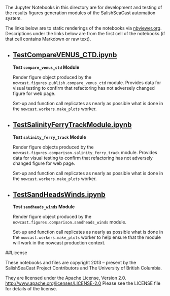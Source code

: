 The Jupyter Notebooks in this directory are for development and testing of
the results figures generation modules of the SalishSeaCast automation system.

The links below are to static renderings of the notebooks via
[nbviewer.org](https://nbviewer.org/).
Descriptions under the links below are from the first cell of the notebooks
(if that cell contains Markdown or raw text).

* ## [TestCompareVENUS_CTD.ipynb](https://nbviewer.org/github/SalishSeaCast/SalishSeaNowcast/blob/main/comparison/TestCompareVENUS_CTD.ipynb)

    **Test `compare_venus_ctd` Module**

    Render figure object produced by the `nowcast.figures.publish.compare_venus_ctd` module.
    Provides data for visual testing to confirm that refactoring has not adversely changed figure for web page.

    Set-up and function call replicates as nearly as possible what is done in the `nowcast.workers.make_plots` worker.

* ## [TestSalinityFerryTrackModule.ipynb](https://nbviewer.org/github/SalishSeaCast/SalishSeaNowcast/blob/main/comparison/TestSalinityFerryTrackModule.ipynb)

    **Test `salinity_ferry_track` Module**

    Render figure objects produced by the `nowcast.figures.comparison.salinity_ferry_track` module.
    Provides data for visual testing to confirm that refactoring has not adversely changed figure for web page.

    Set-up and function call replicates as nearly as possible what is done in the `nowcast.workers.make_plots` worker.

* ## [TestSandHeadsWinds.ipynb](https://nbviewer.org/github/SalishSeaCast/SalishSeaNowcast/blob/main/comparison/TestSandHeadsWinds.ipynb)

    **Test `sandheads_winds` Module**

    Render figure object produced by the `nowcast.figures.comparison.sandheads_winds` module.

    Set-up and function call replicates as nearly as possible what is done in the `nowcast.workers.make_plots` worker
    to help ensure that the module will work in the nowcast production context.


##License

These notebooks and files are copyright 2013 – present
by the SalishSeaCast Project Contributors
and The University of British Columbia.

They are licensed under the Apache License, Version 2.0.
http://www.apache.org/licenses/LICENSE-2.0
Please see the LICENSE file for details of the license.
